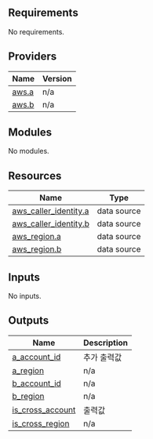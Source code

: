 <!-- BEGIN_TF_DOCS -->
## Requirements

No requirements.

## Providers

| Name | Version |
|------|---------|
| <a name="provider_aws.a"></a> [aws.a](#provider\_aws.a) | n/a |
| <a name="provider_aws.b"></a> [aws.b](#provider\_aws.b) | n/a |

## Modules

No modules.

## Resources

| Name | Type |
|------|------|
| [aws_caller_identity.a](https://registry.terraform.io/providers/hashicorp/aws/latest/docs/data-sources/caller_identity) | data source |
| [aws_caller_identity.b](https://registry.terraform.io/providers/hashicorp/aws/latest/docs/data-sources/caller_identity) | data source |
| [aws_region.a](https://registry.terraform.io/providers/hashicorp/aws/latest/docs/data-sources/region) | data source |
| [aws_region.b](https://registry.terraform.io/providers/hashicorp/aws/latest/docs/data-sources/region) | data source |

## Inputs

No inputs.

## Outputs

| Name | Description |
|------|-------------|
| <a name="output_a_account_id"></a> [a\_account\_id](#output\_a\_account\_id) | 추가 출력값 |
| <a name="output_a_region"></a> [a\_region](#output\_a\_region) | n/a |
| <a name="output_b_account_id"></a> [b\_account\_id](#output\_b\_account\_id) | n/a |
| <a name="output_b_region"></a> [b\_region](#output\_b\_region) | n/a |
| <a name="output_is_cross_account"></a> [is\_cross\_account](#output\_is\_cross\_account) | 출력값 |
| <a name="output_is_cross_region"></a> [is\_cross\_region](#output\_is\_cross\_region) | n/a |
<!-- END_TF_DOCS -->
